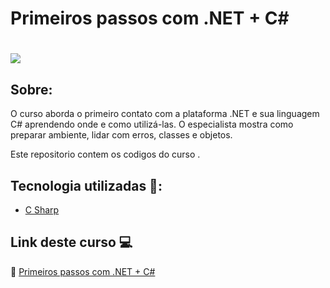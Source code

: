 # Primeiros passos com .NET + C#

<h1>
   <img src="https://scontent.fsjk2-1.fna.fbcdn.net/v/l/t1.0-9/161868970_4111961178835453_8358971323004743705_n.jpg?_nc_cat=105&ccb=1-3&_nc_sid=0debeb&_nc_ohc=XSI5FVEhYB4AX-VaVad&_nc_ht=scontent.fsjk2-1.fna&oh=79dedee9dc2a0c4586963d68c9346945&oe=60768140" border="0">
</h1>


## Sobre: 

O curso aborda o primeiro contato com a plataforma .NET e sua linguagem C# aprendendo onde e como utilizá-las. O especialista mostra como preparar ambiente, lidar com erros, classes e objetos. 

Este repositorio contem os codigos do curso .


## Tecnologia utilizadas 🚀:

* <a href="https://pt.wikipedia.org/wiki/C_Sharp">C Sharp</a> 



## Link deste curso  💻

 🎯 <a href="https://digitalinnovation.one/cursos/primeiros-passos-com-net-c?ref=certificate/19317676" target="_blank">Primeiros passos com .NET + C#</a>

